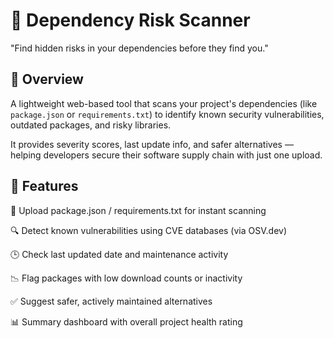 # 🔐 Dependency Risk Scanner
"Find hidden risks in your dependencies before they find you."

## 📝 Overview

A lightweight web-based tool that scans your project's dependencies (like ```package.json``` or ```requirements.txt```) to identify known security vulnerabilities, outdated packages, and risky libraries. 

It provides severity scores, last update info, and safer alternatives — helping developers secure their software supply chain with just one upload.

## 🚀 Features

📂 Upload package.json / requirements.txt for instant scanning

🔍 Detect known vulnerabilities using CVE databases (via OSV.dev)

🕒 Check last updated date and maintenance activity

📉 Flag packages with low download counts or inactivity

✅ Suggest safer, actively maintained alternatives

📊 Summary dashboard with overall project health rating